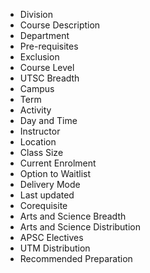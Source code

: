 * Division
* Course Description
* Department
* Pre-requisites
* Exclusion
* Course Level
* UTSC Breadth
* Campus
* Term
* Activity
* Day and Time
* Instructor
* Location
* Class Size
* Current Enrolment
* Option to Waitlist
* Delivery Mode
* Last updated
* Corequisite
* Arts and Science Breadth
* Arts and Science Distribution
* APSC Electives
* UTM Distribution
* Recommended Preparation